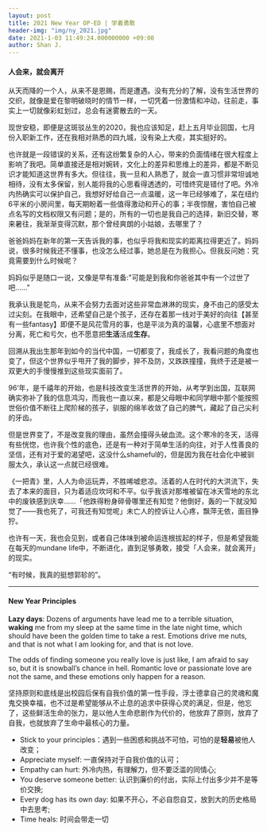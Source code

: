 ```yaml
---
layout: post
title: 2021 New Year OP-ED | 学着勇敢
header-img: "img/ny_2021.jpg"
date: 2021-1-03 11:49:24.000000000 +09:00
author: Shan J.
---
```


#### 人会来，就会离开

从天而降的一个人，从来不是恩赐，而是遭遇。没有充分的了解，没有生活世界的交织，就像是爱在黎明破晓时的情节一样，一切凭着一份激情和冲动，往前走，事实上一切就像彩虹划过，总会有迷雾散去的一天。

现世安稳，即便是这斑驳丛生的2020，我也应该知足，赶上五月毕业回国，七月份入职新工作，还在我相对熟悉的四九城，没有染上大疫，其实挺好的。

也许就是一段错误的关系，还有这纷繁复杂的人心，带来的负面情绪在很大程度上影响了我吧。简单直接还是相对婉转，文化上的差异和思维上的差异，都是不断见识才能知道这世界有多大。但往往，我一旦和人熟悉了，就会一直习惯非常坦诚地相待，没有太多保留，别人能将我的心思看得透透的，可惜终究是错付了吧。外冷内热确实可以保护自己，我想好好给自己一点温暖，这一年已经够难了，呆在纽约6平米的小房间里，每天期盼着一些值得激动和开心的事；半夜惊醒，害怕自己被点名写的文档权限又有问题；是的，所有的一切也是我自己的选择，新旧交替，寒来暑往，我渐渐变得沉默，那个曾经爽朗的小姑娘，去哪里了？

爸爸妈妈在新年的第一天告诉我的事，也似乎将我和现实的距离拉得更近了。妈妈说，很多时候我还不懂事，也没怎么经过事，她总是在为我担心。但我反问她：究竟需要到什么时候呢？

妈妈似乎是随口一说，又像是早有准备:"可能是到我和你爸爸其中有一个过世了吧……"

我承认我是鸵鸟，从来不会努力去面对这些非常血淋淋的现实，身不由己的感受太过尖刻。在我眼中，还希望自己是个孩子，还存在着那一线对于美好的向往【甚至有一些fantasy】即便不是风花雪月的事，也是平淡为真的温馨，心底里不想面对分离，死亡和亏欠，也不愿意把**生活**活成**生存**。

回溯从我出生那年到如今的当代中国，一切都变了，我成长了，我看问题的角度也变了，但这个世界似乎甩开了我的脚步，猝不及防，又跌跌撞撞，我终于还是被一双更大的手慢慢推到这些现实面前了。

96‘年，是千禧年的开始，也是科技改变生活世界的开始，从考学到出国，互联网确实弥补了我的信息鸿沟，而我也一直以来，都是父母眼中和同学眼中那个能按照世俗价值不断往上爬阶梯的孩子，驯服的绵羊收敛了自己的脾气，藏起了自己尖利的牙齿。

但是世界变了，不是改变我的理由，虽然会撞得头破血流。这个寒冷的冬天，活得有些恍惚，也许我个性的底色，还是有一种对于简单生活的向往，对于人性善良的坚信，还有对于爱的渴望吧，这没什么shameful的，但是因为我在社会化中被驯服太久，承认这一点就已经很难。

《一把青》里，人人为命运玩弄，不胜唏嘘悲凉。活着的人在时代的大洪流下，失去了本来的面目，只为着适应坎坷和不平。似乎我该对那堆被留在冰天雪地的东北中的废铁感到庆幸……「他跌得粉身碎骨哪里还有知觉？他倒好，轰的一下就没知觉了——我也死了，可我还有知觉呢」未亡人的控诉让人心疼，飘萍无依，面目狰狞。

也许有一天，我也会见到，或者自己体味到被命运连根拔起的样子，但是希望我能在每天的mundane life中，不断进化，直到足够勇敢，接受「人会来，就会离开」的现实。

“有时候，我真的挺想郭轸的”。

----


#### New Year Principles

**Lazy days**: Dozens of arguments have lead me to a terrible situation, **waking** me from my sleep at the same time in the late night time, which should have been the golden time to take a rest. Emotions drive me nuts, and that is not what I am looking for, and that is not love.

The odds of finding someone you really love is just like, I am afraid to say so, but it is snowball’s chance in hell. Romantic love or passionate love are not the same, and these emotions only happen for a reason.

坚持原则和底线是出校园后保有自我价值的第一性手段，浮士德拿自己的灵魂和魔鬼交换幸福，也不过是希望能够从不止息的追求中获得心灵的满足，但是，他忘了，这些鲜活生命的张力，是以他人生命悲剧作为代价的，他放弃了原则，放弃了自我，也就放弃了生命中最核心的力量。

* Stick to your principles：遇到一些困惑和挑战不可怕，可怕的是**轻易**被他人改变；
* Appreciate myself: 一直保持对于自我价值的认可；
* Empathy can hurt: 外冷内热，有理解力，但不要泛滥的同情心;
* You deserve someone better: 认识到廉价的付出，实际上付出多少并不是等价交换;
* Every dog has its own day: 如果不开心，不必自怨自艾，放到大的历史格局中去思考;
* Time heals: 时间会带走一切
